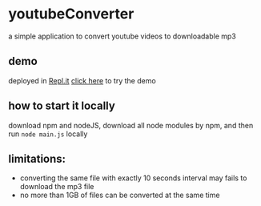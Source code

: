 # youtubeConverter
a simple application to convert youtube videos to downloadable mp3

## demo
deployed in [Repl.it](https://replit.com)
[click here](https://youtubeconverter.jasonwoo665.repl.co/) to try the demo

## how to start it locally
download npm and nodeJS, 
download all node modules by npm,
and then run ```node main.js``` locally

## limitations:
- converting the same file with exactly 10 seconds interval may fails to download the mp3 file
- no more than 1GB of files can be converted at the same time
